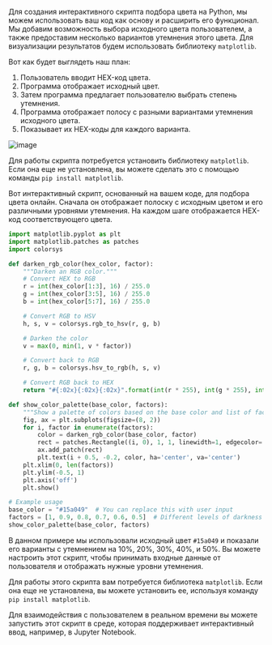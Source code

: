 Для создания интерактивного скрипта подбора цвета на Python, мы можем использовать ваш код как основу и расширить его функционал. Мы добавим возможность выбора исходного цвета пользователем, а также предоставим несколько вариантов утемнения этого цвета. Для визуализации результатов будем использовать библиотеку `matplotlib`.

Вот как будет выглядеть наш план:
1. Пользователь вводит HEX-код цвета.
2. Программа отображает исходный цвет.
3. Затем программа предлагает пользователю выбрать степень утемнения.
4. Программа отображает полосу с разными вариантами утемнения исходного цвета.
5. Показывает их HEX-коды для каждого варианта.

![image](https://github.com/DmPanf/PyQt6_Video_Frames_Cutting_v2/assets/99917230/4934aad5-565a-4391-9b96-7569c9212616)

Для работы скрипта потребуется установить библиотеку `matplotlib`. Если она еще не установлена, вы можете сделать это с помощью команды `pip install matplotlib`.

Вот интерактивный скрипт, основанный на вашем коде, для подбора цвета онлайн. Сначала он отображает полоску с исходным цветом и его различными уровнями утемнения. На каждом шаге отображается HEX-код соответствующего цвета.

```python
import matplotlib.pyplot as plt
import matplotlib.patches as patches
import colorsys

def darken_rgb_color(hex_color, factor):
    """Darken an RGB color."""
    # Convert HEX to RGB
    r = int(hex_color[1:3], 16) / 255.0
    g = int(hex_color[3:5], 16) / 255.0
    b = int(hex_color[5:7], 16) / 255.0

    # Convert RGB to HSV
    h, s, v = colorsys.rgb_to_hsv(r, g, b)

    # Darken the color
    v = max(0, min(1, v * factor))

    # Convert back to RGB
    r, g, b = colorsys.hsv_to_rgb(h, s, v)

    # Convert RGB back to HEX
    return "#{:02x}{:02x}{:02x}".format(int(r * 255), int(g * 255), int(b * 255))

def show_color_palette(base_color, factors):
    """Show a palette of colors based on the base color and list of factors."""
    fig, ax = plt.subplots(figsize=(8, 2))
    for i, factor in enumerate(factors):
        color = darken_rgb_color(base_color, factor)
        rect = patches.Rectangle((i, 0), 1, 1, linewidth=1, edgecolor='none', facecolor=color)
        ax.add_patch(rect)
        plt.text(i + 0.5, -0.2, color, ha='center', va='center')
    plt.xlim(0, len(factors))
    plt.ylim(-0.5, 1)
    plt.axis('off')
    plt.show()

# Example usage
base_color = "#15a049"  # You can replace this with user input
factors = [1, 0.9, 0.8, 0.7, 0.6, 0.5]  # Different levels of darkness
show_color_palette(base_color, factors)

```

В данном примере мы использовали исходный цвет `#15a049` и показали его варианты с утемнением на 10%, 20%, 30%, 40%, и 50%. Вы можете настроить этот скрипт, чтобы принимать входные данные от пользователя и отображать нужные уровни утемнения.

Для работы этого скрипта вам потребуется библиотека `matplotlib`. Если она еще не установлена, вы можете установить ее, используя команду `pip install matplotlib`. 

Для взаимодействия с пользователем в реальном времени вы можете запустить этот скрипт в среде, которая поддерживает интерактивный ввод, например, в Jupyter Notebook.
